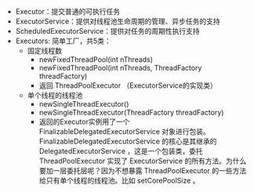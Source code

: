- Executor：提交普通的可执行任务
- ExecutorService：提供对线程池生命周期的管理、异步任务的支持
- ScheduledExecutorService：提供对任务的周期性执行支持
- Executors: 简单工厂，共5类：
  - 固定线程数
    - newFixedThreadPool(int nThreads)
    - newFixedThreadPool(int nThreads, ThreadFactory threadFactory) 
    - 返回 ThreadPoolExecutor （ExecutorService的实现类）
  - 单个线程的线程池
    - newSingleThreadExecutor()
    - newSingleThreadExecutor(ThreadFactory threadFactory)
    - 返回的Executor实例用了一个 FinalizableDelegatedExecutorService 对象进行包装。FinalizableDelegatedExecutorService
的核心是其继承的 DelegatedExecutorService ，这是一个包装类，委托 ThreadPoolExecutor 实现了 ExecutorService 的所有方法。为什么要加一层委托层呢？因为不想暴露 ThreadPoolExecutor 的一些方法给只有单个线程的线程池。比如 setCorePoolSize 。
  